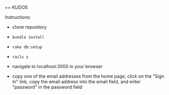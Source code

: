 == KUDOS

Instructions:

* clone repository

* ```bundle install```

* ```rake db:setup```

* ```rails s```

* navigate to localhost:3000 in your browser

* copy one of the email addresses from the home page, click on the "Sign In" link, copy the email address into the email field, and enter "password" in the password field
